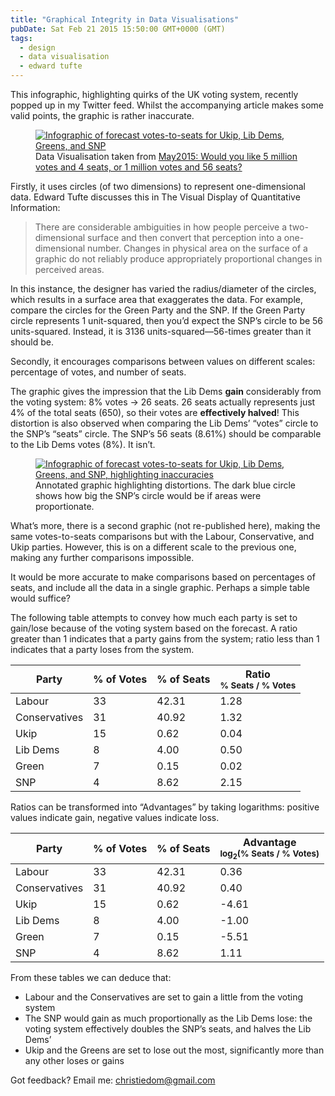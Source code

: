 ```yaml
---
title: "Graphical Integrity in Data Visualisations"
pubDate: Sat Feb 21 2015 15:50:00 GMT+0000 (GMT)
tags:
  - design
  - data visualisation
  - edward tufte
---
```


<p>This infographic, highlighting quirks of the UK voting system, recently popped up in my Twitter feed. Whilst the accompanying article makes some valid points, the graphic is rather inaccurate.</p>

<div>
<figure><a href="https://domchristie.s3.amazonaws.com/may2015-votes-seats-original.png"><img src="https://domchristie.s3.amazonaws.com/may2015-votes-seats-original.png" alt="Infographic of forecast votes-to-seats for Ukip, Lib Dems, Greens, and SNP"></a><figcaption>Data Visualisation taken from <a href="http://may2015.com/featured/would-you-like-5-million-votes-and-4-seats-or-1-million-votes-and-56-seats/">May2015: Would you like 5 million votes and 4 seats, or 1 million votes and 56 seats?</a></figcaption></figure>
</div>

<p>Firstly, it uses circles (of two dimensions) to represent one-dimensional data. Edward Tufte discusses this in The Visual Display of Quantitative Information:</p>

<blockquote><p>There are considerable ambiguities in how people perceive a two-dimensional surface and then convert that perception into a one-dimensional number. Changes in physical area on the surface of a graphic do not reliably produce appropriately proportional changes in perceived areas.</p></blockquote>

<p>In this instance, the designer has varied the radius/diameter of the circles, which results in a surface area that exaggerates the data. For example, compare the circles for the Green Party and the SNP. If the Green Party circle represents 1 unit-squared, then you&#x2019;d expect the SNP&#x2019;s circle to be 56 units-squared. Instead, it is 3136 units-squared&#x2014;56-times greater than it should be.</p>

<p>Secondly, it encourages comparisons between values on different scales: percentage of votes, and number of seats.</p>

<p>The graphic gives the impression that the Lib Dems <strong>gain</strong> considerably from the voting system: 8% votes &#x2192; 26 seats. 26 seats actually represents just 4% of the total seats (650), so their votes are <strong>effectively halved</strong>! This distortion is also observed when comparing the Lib Dems&#x2019; &#x201C;votes&#x201D; circle to the SNP&#x2019;s &#x201C;seats&#x201D; circle. The SNP&#x2019;s 56 seats (8.61%) should be comparable to the Lib Dems votes (8%). It isn&#x2019;t.</p>

<div>
<figure><a href="https://domchristie.s3.amazonaws.com/may2015-votes-seats-annotated.png"><img src="https://domchristie.s3.amazonaws.com/may2015-votes-seats-annotated.png" alt="Infographic of forecast votes-to-seats for Ukip, Lib Dems, Greens, and SNP, highlighting inaccuracies"></a><figcaption>Annotated graphic highlighting distortions. The dark blue circle shows how big the SNP&#x2019;s circle would be if areas were proportionate.</figcaption></figure>
</div>

<p>What&#x2019;s more, there is a second graphic (not re-published here), making the same votes-to-seats comparisons but with the Labour, Conservative, and Ukip parties. However, this is on a different scale to the previous one, making any further comparisons impossible.</p>

<p>It would be more accurate to make comparisons based on percentages of seats, and include all the data in a single graphic. Perhaps a simple table would suffice?</p>

<p>The following table attempts to convey how much each party is set to gain/lose because of the voting system based on the forecast. A ratio greater than 1 indicates that a party gains from the system; ratio less than 1 indicates that a party loses from the system.</p>

<table>
  <thead>
    <tr>
      <th>Party</th>
      <th class="number">% of Votes</th>
      <th class="number">% of Seats</th>
      <th class="number">
        Ratio
        <div class="muted">
          <small>% Seats / % Votes</small>
        </div>
      </th>
    </tr>
  </thead>
  <tbody>
    <tr>
      <td>Labour</td>
      <td class="number">33</td>
      <td class="number">42.31</td>
      <td class="number">1.28</td>
    </tr>
    <tr>
      <td>Conservatives</td>
      <td class="number">31</td>
      <td class="number">40.92</td>
      <td class="number">1.32</td>
    </tr>
    <tr>
      <td>Ukip</td>
      <td class="number">15</td>
      <td class="number">0.62</td>
      <td class="number">0.04</td>
    </tr>
    <tr>
      <td>Lib Dems</td>
      <td class="number">8</td>
      <td class="number">4.00</td>
      <td class="number">0.50</td>
    </tr>
    <tr>
      <td>Green</td>
      <td class="number">7</td>
      <td class="number">0.15</td>
      <td class="number">0.02</td>
    </tr>
    <tr>
      <td>SNP</td>
      <td class="number">4</td>
      <td class="number">8.62</td>
      <td class="number">2.15</td>
    </tr>
  </tbody>
</table>

<p>Ratios can be transformed into &#x201C;Advantages&#x201D; by taking logarithms: positive values indicate gain, negative values indicate loss.</p>

<table>
  <thead>
    <tr>
      <th>Party</th>
      <th class="number">% of Votes</th>
      <th class="number">% of Seats</th>
      <th class="number">
        Advantage
        <div class="muted">
          <small>log<sub>2</sub>(% Seats / % Votes)</small>
        </div>
      </th>
    </tr>
  </thead>
  <tbody>
    <tr>
      <td>Labour</td>
      <td class="number">33</td>
      <td class="number">42.31</td>
      <td class="number">0.36 <!-- log2 1.28205128205128205125 --></td>
    </tr>
    <tr>
      <td>Conservatives</td>
      <td class="number">31</td>
      <td class="number">40.92</td>
      <td class="number">0.40 <!-- log2 1.32009925558312655083 --></td>
    </tr>
    <tr>
      <td>Ukip</td>
      <td class="number">15</td>
      <td class="number">0.62</td>
      <td class="number">-4.61 <!--log2  0.04102564102564102564 --></td>
    </tr>
    <tr>
      <td>Lib Dems</td>
      <td class="number">8</td>
      <td class="number">4.00</td>
      <td class="number">-1.00 <!-- log2 0.50 --></td>
    </tr>
    <tr>
      <td>Green</td>
      <td class="number">7</td>
      <td class="number">0.15</td>
      <td class="number">-5.51 <!-- log2 0.02197802197802197802 --></td>
    </tr>
    <tr>
      <td>SNP</td>
      <td class="number">4</td>
      <td class="number">8.62</td>
      <td class="number">1.11<!-- log2 2.1538461538461538461 --></td>
    </tr>
  </tbody>
</table>

<p>From these tables we can deduce that:</p>
<ul>
  <li>Labour and the Conservatives are set to gain a little from the voting system</li>
  <li>The SNP would gain as much proportionally as the Lib Dems lose: the voting system effectively doubles the SNP&#x2019;s seats, and halves the Lib Dems&#x2019;</li>
  <li>Ukip and the Greens are set to lose out the most, significantly more than any other loses or gains</li>
</ul>

<p>Got feedback? Email me: <a href="mailto:christiedom@gmail.com">christiedom@gmail.com</a></p>
